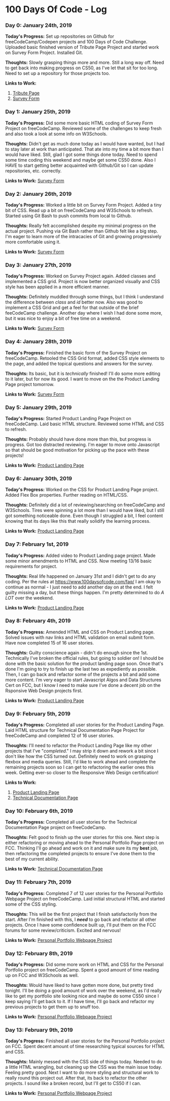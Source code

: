 # 100 Days Of Code - Log

### Day 0: January 24th, 2019
**Today's Progress:** Set up repositories on Github for freeCodeCamp/Codepen projects and 100 Days of Code Challenge. Uploaded basic finished version of Tribute Page Project and started work on Survey Form Project.  Installed Git.

**Thoughts:** Slowly grasping things more and more.  Still a long way off.  Need to get back into making progress on CS50, as I've let that sit for too long.  Need to set up a repository for those projects too.

**Links to Work:**
1. [Tribute Page](https://codepen.io/potatomaverick/pen/KJPMeq)
2. [Survey Form](https://codepen.io/potatomaverick/pen/RvWeXK)


### Day 1: January 25th, 2019
**Today's Progress:** Did some more basic HTML coding of Survey Form Project on freeCodeCamp. Reviewed some of the challenges to keep fresh and also took a look at some info on W3Schools.

**Thoughts:** Didn't get as much done today as I would have wanted, but I had to stay later at work than anticipated.  That ate into my time a bit more than I would have liked.  Still, glad I got some things done today.  Need to spend some time coding this weekend and maybe get some CS50 done.  Also I HAVE to start getting better acquainted with Github/Git so I can update repositories, etc. correctly.

**Links to Work:**
[Survey Form](https://codepen.io/potatomaverick/pen/RvWeXK)

### Day 2: January 26th, 2019
**Today's Progress:** Worked a little bit on Survey Form Project.  Added a tiny bit of CSS.  Read up a bit on freeCodeCamp and W3Schools to refresh.  Started using Git Bash to push commits from local to Github.

**Thoughts:** Really felt accomplished despite my minimal progress on the actual project.  Pushing via Git Bash rather than Github felt like a big step.  I'm eager to learn more of the intracacies of Git and growing progressively more comfortable using it.

**Links to Work:**
[Survey Form](https://codepen.io/potatomaverick/pen/RvWeXK)

### Day 3: January 27th, 2019
**Today's Progress:** Worked on Survey Project again.  Added classes and implemented a CSS grid.  Project is now better organized visually and CSS style has been applied in a more efficient manner.

**Thoughts:** Definitely muddled through some things, but I think I understand the difference between *class* and *id* better now.  Also was good to implement a CSS Grid and get a feel for that outside of the brief feeCodeCamp challenge.  Another day where I wish I had done some more, but it was nice to enjoy a bit of free time on a weekend.

**Links to Work:**
[Survey Form](https://codepen.io/potatomaverick/pen/RvWeXK)

### Day 4: January 28th, 2019
**Today's Progress:** Finished the basic form of the Survey Project on freeCodeCamp.  Retooled the CSS Grid format, added CSS style elements to the page, and added the topical questions and answers for the survey.

**Thoughts:** Its basic, but it is *technically* finished!  I'll do some more editing to it later, but for now its good.  I want to move on the the Product Landing Page project tomorrow.  

**Links to Work:**
[Survey Form](https://codepen.io/potatomaverick/pen/RvWeXK)

### Day 5: January 29th, 2019
**Today's Progress:** Started Product Landing Page Project on freeCodeCamp.  Laid basic HTML structure. Reviewed some HTML and CSS to refresh.

**Thoughts:** Probably should have done more than this, but progress is progress.  Got too distracted reviewing. I'm eager to move onto Javascript so that should be good motivation for picking up the pace with these projects!

**Links to Work:**
[Product Landing Page](https://codepen.io/potatomaverick/pen/BMQyRw)

### Day 6: January 30th, 2019
**Today's Progress:** Worked on the CSS for Product Landing Page project.  Added Flex Box properties. Further reading on HTML/CSS.

**Thoughts:** Definitely did a lot of reviewing/searching on freeCodeCamp and W3Schools.  Tires were spinning a lot more than I would have liked, but I still got something noticeable done.  Even though I struggled a bit, I feel content knowing that its days like this that really solidify the learning process.

**Links to Work:**
[Product Landing Page](https://codepen.io/potatomaverick/pen/BMQyRw)

### Day 7: February 1st, 2019
**Today's Progress:** Added video to Product Landing page project.  Made some minor amendments to HTML and CSS. Now meeting 13/16 basic requirements for project.

**Thoughts:** Real life happened on January 31st and I didn't get to do any coding.  Per the rules at https://www.100daysofcode.com/faq/ I am okay to continue as normal - I just need to add another day on at the end.  I felt guilty missing a day, but these things happen.  I'm pretty determined to do *A LOT* over the weekend.

**Links to Work:**
[Product Landing Page](https://codepen.io/potatomaverick/pen/BMQyRw)

### Day 8: February 4th, 2019
**Today's Progress:** Amended HTML and CSS on Product Landing page.  Solved issues with nav links and HTML validation on email submit form. Have now completed 15 of 16 user stories.

**Thoughts:** Guilty conscience again - didn't do enough since the 1st.  Technically I've broken the official rules, but going to soldier on!  I should be done with the basic solution for the product landing page soon.  Once that's done I'm going to try to finish up the last two as expediently as possible.  Then, I can go back and refactor some of the projects a bit and add some more content.  I'm very eager to start Javascript Algos and Data Structures Cert on FCC, but I know I need to make sure I've done a decent job on the Rsponsive Web Design projects first.

**Links to Work:**
[Product Landing Page](https://codepen.io/potatomaverick/pen/BMQyRw)

### Day 9: February 5th, 2019
**Today's Progress:** Completed all user stories for the Product Landing Page.  Laid HTML structure for Technical Documentation Page Project for freeCodeCamp and completed 12 of 16 user stories.

**Thoughts:** I'll need to refactor the Product Landing Page like my other projects that I've "*completed*." I may strip it down and rework a bit since I don't like how the CSS turned out.  Definitely need to work on grasping flexbox and media queries.  Still, I'd like to work ahead and complete the remaining projects soon so I can get to refactoring the earlier ones this week.  Getting ever-so closer to the Responsive Web Design certification!

**Links to Work:**
1. [Product Landing Page](https://codepen.io/potatomaverick/pen/BMQyRw)
2. [Technical Documentation Page](https://codepen.io/potatomaverick/pen/PVJOYG)

### Day 10: February 6th, 2019
**Today's Progress:** Completed all user stories for the Technical Documentation Page project on freeCodeCamp. 

**Thoughts:** Felt good to finish up the user stories for this one.  Next step is either refactoring or moving ahead to the Personal Portfolio Page project on FCC.  Thinking I'll go ahead and work on it and make sure its my **best** job, then refactoring the completed projects to ensure I've done them to the best of my current ability.

**Links to Work:**
[Technical Documentation Page](https://codepen.io/potatomaverick/pen/PVJOYG)

### Day 11: February 7th, 2019
**Today's Progress:** Completed 7 of 12 user stories for the Personal Portfolio Webpage Project on freeCodeCamp. Laid initial structural HTML and started some of the CSS styling.

**Thoughts:** This will be the first project that I finish satisfactorily from the start.  After I'm finished with this, I ***need*** to go back and refactor all other projects.  Once I have some confidence built up, I'll put them on the FCC forums for some review/criticism.  Excited and nervous!

**Links to Work:**
[Personal Portfolio Webpage Project](https://codepen.io/potatomaverick/pen/MLrGZN)

### Day 12: February 8th, 2019
**Today's Progress:** Did some more work on HTML and CSS for the Personal Portfolio project on freeCodeCamp.  Spent a good amount of time reading up on FCC and W3Schools as well.

**Thoughts:** Would have liked to have gotten more done, but pretty tired tonight.  I'll be doing a good amount of work over the weekend, as I'd really like to get my portfolio site looking nice and maybe do some CS50 since I keep saying I'll get back to it.  If I have time, I'll go back and refactor my previous projects to get them up to snuff too.

**Links to Work:**
[Personal Portfolio Webpage Project](https://codepen.io/potatomaverick/pen/MLrGZN)

### Day 13: February 9th, 2019
**Today's Progress:** Finished all user stories for the Personal Portfolio project on FCC.  Spent decent amount of time researching typical sources for HTML and CSS.

**Thoughts:** Mainly messed with the CSS side of things today.  Needed to do a little HTML wrangling, but cleaning up the CSS was the main issue today.  Feeling pretty good.  Next I want to do more styling and structural work to really round this project out.  After that, its back to refactor the other projects.  I sound like a broken record, but I'll get to CS50 if I can.

**Links to Work:**
[Personal Portfolio Webpage Project](https://codepen.io/potatomaverick/pen/MLrGZN)
